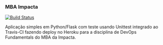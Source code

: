 ### MBA Impacta 
[![Build Status](https://app.travis-ci.com/github/danieliImpacta/devopslab-es21?branch=main)](https://app.travis-ci.com/danieliImpacta/devopslab-es21)

Aplicação simples em Python/Flask com teste usando Unittest integrado ao Travis-CI fazendo deploy no Heroku para a disciplina de DevOps Fundamentals do MBA da Impacta.